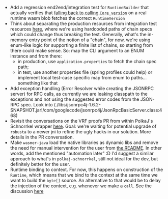 - Add a regression end2end/integration test for `RuntimeBuilder` that actually verifies
  that [falling back to calling `Core_version`](https://github.com/LimeChain/Fruzhin/blob/428d8589b7cf2f429cdedb43243d68ba84f29ecb/src/main/java/com/limechain/runtime/RuntimeBuilder.java#L48)
  on a real runtime wasm blob fetches the correct `RuntimeVersion`
- Think about separating the production resources from integration test resources
  [here](https://github.com/LimeChain/Fruzhin/blob/428d8589b7cf2f429cdedb43243d68ba84f29ecb/src/test/java/com/limechain/chain/StateRootHashesIntegrationTest.java#L17-L21),
  where we're using hardcoded paths of chain specs which could change thus breaking the test. Generally, what's the in-memory entry point of the notion of a "chain", for now, we're using enum-like logic for supporting a finite list of chains, so starting from there could make sense. 
  So: map the CLI argument to an ENUM instance and from there: 
  - in production, use `application.properties` to fetch the chain spec path;
  - in test, use another properties file (spring profiles could help) or implement local test-case specific map from enum to paths... something like that
- Add exception handling (Error Resolver while creating the JSONRPC server) for RPC calls, as currently we are leaking classpath to the exceptions and not using the suggested error codes from the JSON-RPC spec. Look into (./libs/jsonrpc4j-1.6.2-SNAPSHOT.jar!/com/googlecode/jsonrpc4j/JsonRpcBasicServer.class:468)
- Revisit the conversations on the VRF proofs PR from within PolkaJ's Schnorrkel wrapper [here](https://github.com/LimeChain/polkaj/pull/2). Goal: we're waiting for potential upgrade of `robusta` to a newer jni to refine the ugly hacks in our solution. More details in the PR conversation.
- Make `wasmer-java` load the native libraries as dynamic libs and remove the need for manual intervention for the user from [the README](https://github.com/LimeChain/Fruzhin/blob/dev/README.md#wasmer-java-dylib-setup). In other words, add the mentioned "automation later" :D
I'd suggest a similar approach to what's in `polkaj-schnorrkel`, still not ideal for the dev, but definitely better for the user.
- Runtime binding to context. For now, this happens on construction of the `Runtime`, which means that we bind to the context at the same time we want to build the `byte[]` source.
  An alternative to that would be to delay the injection of the context, e.g. whenever we make a `call`.
  See the discussion [here](https://github.com/LimeChain/Fruzhin/pull/456#discussion_r1622198967)